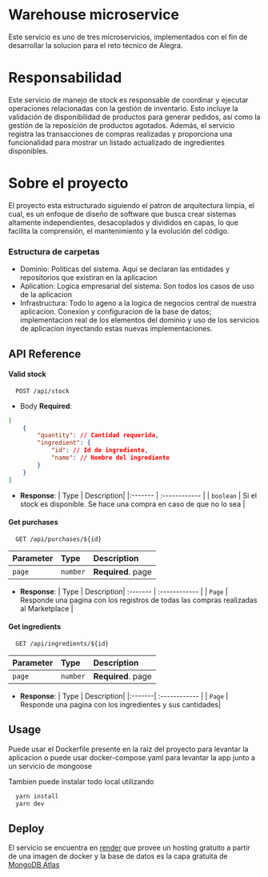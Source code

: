 # Warehouse microservice

Este servicio es uno de tres microservicios, implementados con el fin de desarrollar la solucion para el reto tecnico de Alegra.

# Responsabilidad

Este servicio de manejo de stock es responsable de coordinar y ejecutar operaciones relacionadas con la gestión de inventario. Esto incluye la validación de disponibilidad de productos para generar pedidos, así como la gestión de la reposición de productos agotados. Además, el servicio registra las transacciones de compras realizadas y proporciona una funcionalidad para mostrar un listado actualizado de ingredientes disponibles.

# Sobre el proyecto

El proyecto esta estructurado siguiendo el patron de arquitectura limpia, el cual, es un enfoque de diseño de software que busca crear sistemas altamente independientes, desacoplados y divididos en capas, lo que facilita la comprensión, el mantenimiento y la evolución del código.

### Estructura de carpetas

- Dominio: Politicas del sistema. Aqui se declaran las entidades y repositorios que existiran en la aplicacion
- Aplication: Logica empresarial del sistema. Son todos los casos de uso de la aplicacion
- Infrastructura: Todo lo ageno a la logica de negocios central de nuestra aplicacion. Conexion y configuracion de la base de datos; implementacion real de los elementos del dominio y uso de los servicios de aplicacion inyectando estas nuevas implementaciones.


## API Reference

#### Valid stock

```http
  POST /api/stock
```

- Body **Required**:
```json
[
	{
		"quantity": // Cantidad requerida,
		"ingredient": {
			"id": // Id de ingrediente,
			"name": // Nombre del ingrediente
		}
	}
]
```

- __Response__: 
| Type     | Description| 
|:------- | :------------ |
| `boolean` | Si el stock es disponible. Se hace una compra en caso de que no lo sea |

#### Get purchases

```http
  GET /api/purchases/${id}
```

| Parameter | Type     | Description                       |
| :-------- | :------- | :-------------------------------- |
| `page`      | `number` | **Required**. page |

- __Response__: 
| Type     | Description| 
:------- | :------------ |
| `Page` | Responde una pagina con los registros de todas las compras realizadas al Marketplace |



#### Get ingredients

```http
  GET /api/ingredients/${id}
```

| Parameter | Type     | Description                       |
| :-------- | :------- | :-------------------------------- |
| `page`    | `number` | **Required**. page |

- __Response__: 
| Type   | Description| 
|:-------| :------------ |
| `Page` | Responde una pagina con los ingredientes y sus cantidades|



## Usage

Puede usar el Dockerfile presente en la raiz del proyecto para levantar la aplicacion o puede usar docker-compose.yaml para levantar la app junto a un servicio de mongoose

Tambien puede instalar todo local utilizando
```bash
  yarn install
  yarn dev
```


## Deploy

El servicio se encuentra en [render](https://render.com/) que provee un hosting gratuito a partir de una imagen de docker y la base de datos es la capa gratuita de [MongoDB Atlas](https://www.mongodb.com/atlas/database)
